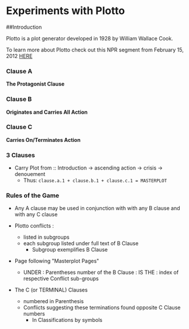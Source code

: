 <!---
Anderson Evans [M.A.L.S : Digital_Humanities] --- 3.31.14

Using Plotto (1928 by William Wallace Cook) to build a hypertext.

Lisence: 
-->

# Experiments with Plotto

##Introduction

Plotto is a plot generator developed in 1928 by William Wallace Cook.

To learn more about Plotto check out this NPR segment from February 15, 2012 [HERE](/http://www.npr.org/2012/02/19/146941343/plotto-an-algebra-book-for-fiction-writing)

### Clause A

**The Protagonist Clause**

### Clause B

**Originates and Carries All Action**

### Clause C

**Carries On/Terminates Action**

### 3 Clauses

* Carry Plot from :: Introduction -> ascending action -> crisis -> denouement
  * Thus: `clause.a.1 + clause.b.1 + clause.c.1 = MASTERPLOT`
  


### Rules of the Game

* Any A clause may be used in conjunction with with any B clause and with any C clause

* Plotto conflicts :
  * listed in subgroups
  * each subgroup listed under full text of B Clause
    * Subgroup exemplifies B Clause

* Page following "Masterplot Pages"
  * UNDER : Parentheses number of the B Clause : IS THE : index of respective Conflict sub-groups


* The C (or TERMINAL) Clauses
  * numbered in Parenthesis
  * Conflicts suggesting these terminations found opposite C Clause numbers
    * In Classifications by symbols
	
